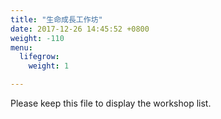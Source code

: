 ```yaml
---
title: "生命成長工作坊"
date: 2017-12-26 14:45:52 +0800
weight: -110
menu:
  lifegrow:
    weight: 1

---
```

Please keep this file to display the workshop list.